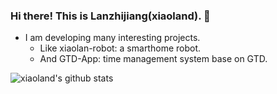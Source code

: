 ### Hi there! This is Lanzhijiang(xiaoland). 👋
- I am developing many interesting projects.
  - Like xiaolan-robot: a smarthome robot.
  - And GTD-App: time management system base on GTD.

![xiaoland's github stats](https://github-readme-stats.vercel.app/api?username=xiaoland&theme=tokyonight&show_icons=true)

<!-- Thanks for https://github.com/anuraghazra/github-readme-stats -->
<!--
**xiaoland/xiaoland** is a ✨ _special_ ✨ repository because its `README.md` (this file) appears on your GitHub profile.

Here are some ideas to get you started:

- 🔭 I’m currently working on ...
- 🌱 I’m currently learning ...
- 👯 I’m looking to collaborate on ...
- 🤔 I’m looking for help with ...
- 💬 Ask me about ...
- 📫 How to reach me: ...
- 😄 Pronouns: ...
- ⚡ Fun fact: ...
-->

